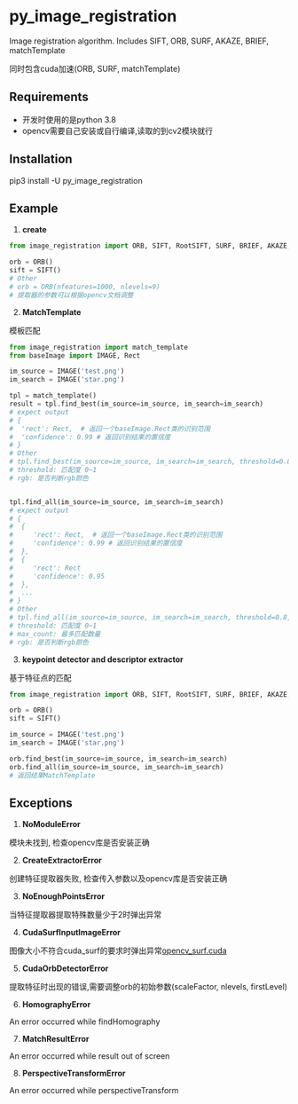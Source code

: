 # py_image_registration 

Image registration algorithm. Includes SIFT, ORB, SURF, AKAZE, BRIEF, matchTemplate

同时包含cuda加速(ORB, SURF, matchTemplate)


## Requirements
- 开发时使用的是python 3.8
- opencv需要自己安装或自行编译,读取的到cv2模块就行

## Installation
pip3 install -U py_image_registration

## Example

1. **create**

```Python
from image_registration import ORB, SIFT, RootSIFT, SURF, BRIEF, AKAZE, CUDA_SURF, CUDA_ORB, match_template

orb = ORB()
sift = SIFT()
# Other
# orb = ORB(nfeatures=1000, nlevels=9)
# 提取器的参数可以根据opencv文档调整
```


2. **MatchTemplate**

模板匹配
```Python
from image_registration import match_template
from baseImage import IMAGE, Rect

im_source = IMAGE('test.png')
im_search = IMAGE('star.png')

tpl = match_template()
result = tpl.find_best(im_source=im_source, im_search=im_search)
# expect output
# {
#  'rect': Rect,  # 返回一个baseImage.Rect类的识别范围
#  'confidence': 0.99 # 返回识别结果的置信度
# }
# Other
# tpl.find_best(im_source=im_source, im_search=im_search, threshold=0.8, rgb=False)
# threshold: 匹配度 0~1
# rgb: 是否判断rgb颜色


tpl.find_all(im_source=im_source, im_search=im_search)
# expect output
# {
#  {
#     'rect': Rect,  # 返回一个baseImage.Rect类的识别范围
#     'confidence': 0.99 # 返回识别结果的置信度
#  },
#  {
#     'rect': Rect
#     'confidence': 0.95
#  },
#  ...
# }
# Other
# tpl.find_all(im_source=im_source, im_search=im_search, threshold=0.8, max_count=20, rgb=False)
# threshold: 匹配度 0~1
# max_count: 最多匹配数量
# rgb: 是否判断rgb颜色
```

3. **keypoint detector and descriptor extractor**

基于特征点的匹配

```Python
from image_registration import ORB, SIFT, RootSIFT, SURF, BRIEF, AKAZE, CUDA_SURF, CUDA_ORB

orb = ORB()
sift = SIFT()

im_source = IMAGE('test.png')
im_search = IMAGE('star.png')

orb.find_best(im_source=im_source, im_search=im_search)
orb.find_all(im_source=im_source, im_search=im_search)
# 返回结果MatchTemplate
```

## Exceptions

1. **NoModuleError** 

模块未找到, 检查opencv库是否安装正确

2. **CreateExtractorError**

创建特征提取器失败, 检查传入参数以及opencv库是否安装正确

3. **NoEnoughPointsError**

当特征提取器提取特殊数量少于2时弹出异常

4. **CudaSurfInputImageError**

图像大小不符合cuda_surf的要求时弹出异常[opencv_surf.cuda](https://github.com/opencv/opencv_contrib/blob/master/modules/xfeatures2d/src/surf.cuda.cpp#L151)

5. **CudaOrbDetectorError**


提取特征时出现的错误,需要调整orb的初始参数(scaleFactor, nlevels, firstLevel)

6. **HomographyError**


An error occurred while findHomography

7. **MatchResultError**


An error occurred while result out of screen

8. **PerspectiveTransformError**


An error occurred while perspectiveTransform
